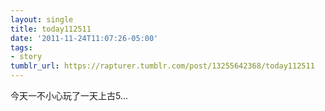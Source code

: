 ```yaml
---
layout: single
title: today112511
date: '2011-11-24T11:07:26-05:00'
tags:
- story
tumblr_url: https://rapturer.tumblr.com/post/13255642368/today112511
---
```

今天一不小心玩了一天上古5…

